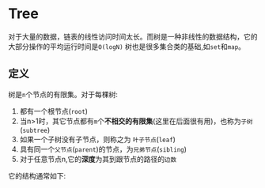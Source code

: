 # Tree
对于大量的数据，链表的线性访问时间太长。而树是一种非线性的数据结构，它的大部分操作的平均运行时间是`O(logN)`
树也是很多集合类的基础,如`set`和`map`。

## 定义

树是`n`个节点的有限集。对于每棵树:
1. 都有一个根节点(`root`)
2. 当n>1时，其它节点都有`m`个**不相交的有限集**(这里在后面很有用)，也称为`子树`(`subtree`)
3. 如果一个子树没有子节点，则称之为 `叶子节点`(`leaf`)
4. 具有同一个`父节点`(`parent`)的节点，为`兄弟节点`(`sibling`)
5. 对于任意节点n,它的**深度**为其到跟节点的路径的`边数`

它的结构通常如下:


